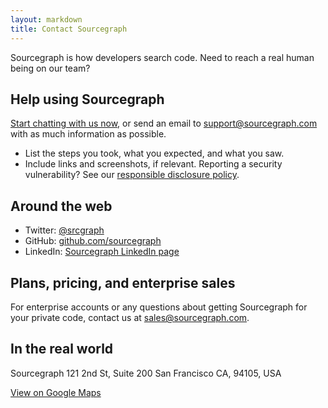 ```yaml
---
layout: markdown
title: Contact Sourcegraph
---
```


Sourcegraph is how developers search code. Need to reach a real human being on our team?

## Help using Sourcegraph 
<a class="intercom-toggle" href="#">Start chatting with us now</a>, or send an email to <a href="mailto:support@sourcegraph.com">support@sourcegraph.com</a> with as much information as possible.
* List the steps you took, what you expected, and what you saw.
* Include links and screenshots, if relevant.
Reporting a security vulnerability? See our <a href="https://about.sourcegraph.com/security">responsible disclosure policy</a>.

## Around the web

* Twitter: [@srcgraph](https://twitter.com/srcgraph)
* GitHub: <a target="_blank" href="https://github.com/sourcegraph">github.com/sourcegraph</a>
* LinkedIn: <a target="_blank" href="https://www.linkedin.com/company/sourcegraph">Sourcegraph LinkedIn page</a>

## Plans, pricing, and enterprise sales 
For enterprise accounts or any questions about getting Sourcegraph for your private code, contact us at <a href="mailto:sales@sourcegraph.com">sales@sourcegraph.com</a>.

## In the real world 

Sourcegraph
121 2nd St, Suite 200
San Francisco CA, 94105, USA

<a target="_blank" href="https://www.google.com/maps/place/Sourcegraph/@37.7878302,-122.4013944,17z/data=!3m1!4b1!4m5!3m4!1s0x80858062cd4c9f97:0xf3a9d5164f1d61ec!8m2!3d37.7878302!4d-122.3992004">View on Google Maps</a>
